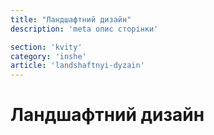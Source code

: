 ```yaml
---
title: "Ландшафтний дизайн"
description: 'meta опис сторінки'

section: 'kvity'
category: 'inshe'
article: 'landshaftnyi-dyzain'
---
```


# Ландшафтний дизайн